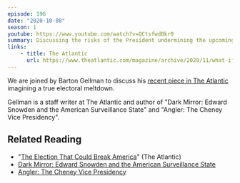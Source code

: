 ```yaml
---
episode: 196
date: "2020-10-08"
season: 1
youtube: https://www.youtube.com/watch?v=QCtsfwdBkr0
summary: Discussing the risks of the President undermining the upcoming election
links:
    - title: The Atlantic
      url: https://www.theatlantic.com/magazine/archive/2020/11/what-if-trump-refuses-concede/616424/
---
```

We are joined by Barton Gellman to discuss his [recent piece in The
Atlantic][art] imagining a true electoral meltdown.

Gellman is a staff writer at The Atlantic and author of "Dark Mirror: Edward
Snowden and the American Surveillance State" and "Angler: The Cheney Vice
Presidency".

## Related Reading

- "[The Election That Could Break America][art]" (The Atlantic)
- [Dark Mirror: Edward Snowden and the American Surveillance State][book1]
- [Angler: The Cheney Vice Presidency][book2]

[art]: https://www.theatlantic.com/magazine/archive/2020/11/what-if-trump-refuses-concede/616424/
[book1]: https://www.penguinrandomhouse.com/books/316047/dark-mirror-by-barton-gellman/
[book2]: https://www.penguinrandomhouse.com/books/303146/angler-by-barton-gellman/
